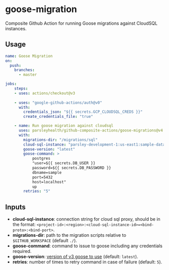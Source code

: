 # goose-migration

Composite Github Action for running Goose migrations against CloudSQL instances.

## Usage

```yaml
name: Goose Migration
on:
  push:
    branches:
      - master

jobs:
    steps:
    - uses: actions/checkout@v3
    
    - uses: "google-github-actions/auth@v0"
      with:
        credentials_json: "${{ secrets.GCP_CLOUDSQL_CREDS }}"
        create_credentials_file: "true"

    - name: Run goose migration against cloudsql
      uses: parsleyhealth/github-composite-actions/goose-migrations@v4
      with:
        migrations-dir: "/migrations/sql"
        cloud-sql-instance: "parsley-development-1:us-east1:sample-database=tcp:5432"
        goose-version: "latest"
        goose-command: >
            postgres 
            "user=${{ secrets.DB_USER }} 
            password=${{ secrets.DB_PASSWORD }} 
            dbname=sample 
            port=5432 
            host=localhost" 
            up
        retries: "5"
```

## Inputs

- **cloud-sql-instance**: connection string for cloud sql proxy, should be in the format: `<project-id>:<region>:<cloud-sql-instance-id>=<bind-proto>:<bind-port>`.
- **migrations-dir**: path to the migration scripts relative to `$GITHUB_WORKSPACE` (default `./`).
- **goose-command**: command to issue to goose including any credentials required.
- **goose-version**: [version of v3 goose to use](https://github.com/pressly/goose/releases) (default: `latest`).
- **retries**: number of times to retry command in case of failure (default: `5`).
